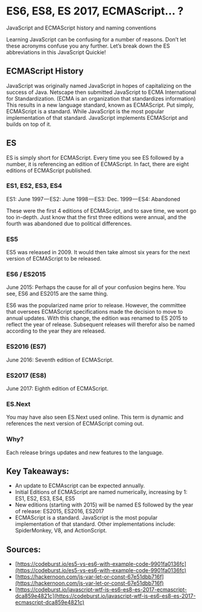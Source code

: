 # ES6, ES8, ES 2017, ECMAScript… ?

JavaScript and ECMAScript history and naming conventions

Learning JavaScript can be confusing for a number of reasons. Don’t let these acronyms confuse you any further. Let’s break down the ES abbreviations in this JavaScript Quickie!

## ECMAScript History

JavaScript was originally named JavaScript in hopes of capitalizing on the success of Java.
Netscape then submitted JavaScript to ECMA International for Standardization. (ECMA is an organization that standardizes information)
This results in a new language standard, known as ECMAScript.
Put simply, ECMAScript is a standard. While JavaScript is the most popular implementation of that standard. JavaScript implements ECMAScript and builds on top of it.

## ES

ES is simply short for ECMAScript. Every time you see ES followed by a number, it is referencing an edition of ECMAScript. In fact, there are eight editions of ECMAScript published.

### ES1, ES2, ES3, ES4

ES1: June 1997 — ES2: June 1998 — ES3: Dec. 1999 — ES4: Abandoned

These were the first 4 editions of ECMAScript, and to save time, we wont go too in-depth. Just know that the first three editions were annual, and the fourth was abandoned due to political differences.

### ES5

ES5 was released in 2009. It would then take almost six years for the next version of ECMAScript to be released.

### ES6 / ES2015

June 2015: Perhaps the cause for all of your confusion begins here. You see, ES6 and ES2015 are the same thing.

ES6 was the popularized name prior to release. However, the committee that oversees ECMAScript specifications made the decision to move to annual updates. With this change, the edition was renamed to ES 2015 to reflect the year of release. Subsequent releases will therefor also be named according to the year they are released.

### ES2016 (ES7)

June 2016: Seventh edition of ECMAScript.

### ES2017 (ES8)

June 2017: Eighth edition of ECMAScript.

### ES.Next

You may have also seen ES.Next used online. This term is dynamic and references the next version of ECMAScript coming out.

### Why?

Each release brings updates and new features to the language.

## Key Takeaways:

* An update to ECMAscript can be expected annually.
* Initial Editions of ECMAScript are named numerically, increasing by 1: ES1, ES2, ES3, ES4, ES5
* New editions (starting with 2015) will be named ES followed by the year of release: ES2015, ES2016, ES2017
* ECMAScript is a standard. JavaScript is the most popular implementation of that standard. Other implementations include: SpiderMonkey, V8, and ActionScript.

## Sources:

* [https://codeburst.io/es5-vs-es6-with-example-code-9901fa0136fc](https://codeburst.io/es5-vs-es6-with-example-code-9901fa0136fc)
* [https://hackernoon.com/js-var-let-or-const-67e51dbb716f](https://hackernoon.com/js-var-let-or-const-67e51dbb716f)
* [https://codeburst.io/javascript-wtf-is-es6-es8-es-2017-ecmascript-dca859e4821c](https://codeburst.io/javascript-wtf-is-es6-es8-es-2017-ecmascript-dca859e4821c)
